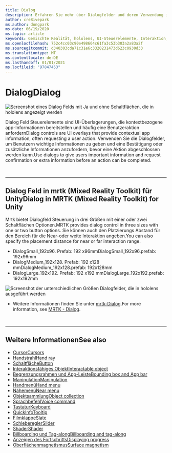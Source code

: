 ```yaml
---
title: Dialog
description: Erfahren Sie mehr über Dialogfelder und deren Verwendung in Mixed Reality-Anwendungen.
author: cre8ivepark
ms.author: dongpark
ms.date: 06/19/2020
ms.topic: article
keywords: Gemischte Realität, hololens, UI-Steuerelemente, Interaktion, UI, UX, UX-Entwurf, räumliche Benutzeroberfläche, räumliche Interaktion, 3D-Benutzeroberfläche, 3D-UX, Mixed Reality-Headset, Windows Mixed Reality-Headset, Virtual Reality-Headset, hololens, mrtk, Mixed Reality Toolkit
ms.openlocfilehash: 752c4cc03c90e498664c61fa3c53b303a2a83a2f
ms.sourcegitcommit: d340303cda71c31e6c3320231473d623c0930d33
ms.translationtype: MT
ms.contentlocale: de-DE
ms.lasthandoff: 01/01/2021
ms.locfileid: "97847453"
---
```

# <a name="dialog"></a><span data-ttu-id="cc422-104">Dialog</span><span class="sxs-lookup"><span data-stu-id="cc422-104">Dialog</span></span>

![Screenshot eines Dialog Felds mit Ja und ohne Schaltflächen, die in hololens angezeigt werden](images/MRTK_UX_Dialog.jpg)

<span data-ttu-id="cc422-106">Dialog Feld Steuerelemente sind UI-Überlagerungen, die kontextbezogene app-Informationen bereitstellen und häufig eine Benutzeraktion anfordern</span><span class="sxs-lookup"><span data-stu-id="cc422-106">Dialog controls are UI overlays that provide contextual app information, often requesting a user action.</span></span> <span data-ttu-id="cc422-107">Verwenden Sie die Dialogfelder, um Benutzern wichtige Informationen zu geben und eine Bestätigung oder zusätzliche Informationen anzufordern, bevor eine Aktion abgeschlossen werden kann.</span><span class="sxs-lookup"><span data-stu-id="cc422-107">Use dialogs to give users important information and request confirmation or extra information before an action can be completed.</span></span>

<br>

---

## <a name="dialog-in-mrtk-mixed-reality-toolkit-for-unity"></a><span data-ttu-id="cc422-108">Dialog Feld in mrtk (Mixed Reality Toolkit) für Unity</span><span class="sxs-lookup"><span data-stu-id="cc422-108">Dialog in MRTK (Mixed Reality Toolkit) for Unity</span></span>
<span data-ttu-id="cc422-109">Mrtk bietet Dialogfeld Steuerung in drei Größen mit einer oder zwei Schaltflächen Optionen.</span><span class="sxs-lookup"><span data-stu-id="cc422-109">MRTK provides dialog control in three sizes with one or two button options.</span></span> <span data-ttu-id="cc422-110">Sie können auch den Platzierungs Abstand für den Bereich für die Near-oder weite Interaktion angeben.</span><span class="sxs-lookup"><span data-stu-id="cc422-110">You can also specify the placement distance for near or far interaction range.</span></span> 

- <span data-ttu-id="cc422-111">DialogSmall_192x96. Prefab: 192 x96mm</span><span class="sxs-lookup"><span data-stu-id="cc422-111">DialogSmall_192x96.prefab: 192x96mm</span></span>
- <span data-ttu-id="cc422-112">DialogMedium_192x128. Prefab: 192 x128 mm</span><span class="sxs-lookup"><span data-stu-id="cc422-112">DialogMedium_192x128.prefab: 192x128mm</span></span>
- <span data-ttu-id="cc422-113">DialogLarge_192x192. Prefab: 192 x192 mm</span><span class="sxs-lookup"><span data-stu-id="cc422-113">DialogLarge_192x192.prefab: 192x192mm</span></span>

![Screenshot der unterschiedlichen Größen Dialogfelder, die in hololens ausgeführt werden](images/MRTK_UX_Dialog_Types.jpg)


* <span data-ttu-id="cc422-115">Weitere Informationen finden Sie unter [mrtk-Dialog](https://microsoft.github.io/MixedRealityToolkit-Unity/Assets/MRTK/SDK/Experimental/Dialog/README_Dialog.html).</span><span class="sxs-lookup"><span data-stu-id="cc422-115">For more information, see [MRTK - Dialog](https://microsoft.github.io/MixedRealityToolkit-Unity/Assets/MRTK/SDK/Experimental/Dialog/README_Dialog.html).</span></span>

<br>

---

## <a name="see-also"></a><span data-ttu-id="cc422-116">Weitere Informationen</span><span class="sxs-lookup"><span data-stu-id="cc422-116">See also</span></span>

* [<span data-ttu-id="cc422-117">Cursor</span><span class="sxs-lookup"><span data-stu-id="cc422-117">Cursors</span></span>](cursors.md)
* [<span data-ttu-id="cc422-118">Handstrahl</span><span class="sxs-lookup"><span data-stu-id="cc422-118">Hand ray</span></span>](point-and-commit.md)
* [<span data-ttu-id="cc422-119">Schaltfläche</span><span class="sxs-lookup"><span data-stu-id="cc422-119">Button</span></span>](button.md)
* [<span data-ttu-id="cc422-120">Interaktionsfähiges Objekt</span><span class="sxs-lookup"><span data-stu-id="cc422-120">Interactable object</span></span>](interactable-object.md)
* [<span data-ttu-id="cc422-121">Begrenzungsrahmen und App-Leiste</span><span class="sxs-lookup"><span data-stu-id="cc422-121">Bounding box and App bar</span></span>](app-bar-and-bounding-box.md)
* [<span data-ttu-id="cc422-122">Manipulation</span><span class="sxs-lookup"><span data-stu-id="cc422-122">Manipulation</span></span>](direct-manipulation.md)
* [<span data-ttu-id="cc422-123">Handmenü</span><span class="sxs-lookup"><span data-stu-id="cc422-123">Hand menu</span></span>](hand-menu.md)
* [<span data-ttu-id="cc422-124">Nähemenü</span><span class="sxs-lookup"><span data-stu-id="cc422-124">Near menu</span></span>](near-menu.md)
* [<span data-ttu-id="cc422-125">Objektsammlung</span><span class="sxs-lookup"><span data-stu-id="cc422-125">Object collection</span></span>](object-collection.md)
* [<span data-ttu-id="cc422-126">Sprachbefehl</span><span class="sxs-lookup"><span data-stu-id="cc422-126">Voice command</span></span>](voice-input.md)
* [<span data-ttu-id="cc422-127">Tastatur</span><span class="sxs-lookup"><span data-stu-id="cc422-127">Keyboard</span></span>](keyboard.md)
* [<span data-ttu-id="cc422-128">QuickInfo</span><span class="sxs-lookup"><span data-stu-id="cc422-128">Tooltip</span></span>](tooltip.md)
* [<span data-ttu-id="cc422-129">Filmklappe</span><span class="sxs-lookup"><span data-stu-id="cc422-129">Slate</span></span>](slate.md)
* [<span data-ttu-id="cc422-130">Schieberegler</span><span class="sxs-lookup"><span data-stu-id="cc422-130">Slider</span></span>](slider.md)
* [<span data-ttu-id="cc422-131">Shader</span><span class="sxs-lookup"><span data-stu-id="cc422-131">Shader</span></span>](shader.md)
* [<span data-ttu-id="cc422-132">Billboarding und Tag-along</span><span class="sxs-lookup"><span data-stu-id="cc422-132">Billboarding and tag-along</span></span>](billboarding-and-tag-along.md)
* [<span data-ttu-id="cc422-133">Anzeigen des Fortschritts</span><span class="sxs-lookup"><span data-stu-id="cc422-133">Displaying progress</span></span>](progress.md)
* [<span data-ttu-id="cc422-134">Oberflächenmagnetismus</span><span class="sxs-lookup"><span data-stu-id="cc422-134">Surface magnetism</span></span>](surface-magnetism.md)

